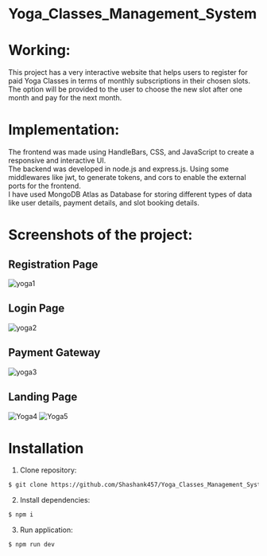 # Yoga_Classes_Management_System

# Working:
This project has a very interactive website that helps users to register for paid Yoga Classes in terms of monthly subscriptions in their chosen slots. 
The option will be provided to the user to choose the new slot after one month and pay for the next month.

 
# Implementation:
The frontend was made using HandleBars, CSS, and JavaScript to create a responsive and interactive UI.<br>
The backend was developed in node.js and express.js. Using some middlewares like jwt, to generate tokens, and cors to enable the external ports for the frontend.<br>
I have used MongoDB Atlas as Database for storing different types of data like user details, payment details, and slot booking details.
# Screenshots of the project:


## Registration Page
![yoga1](https://user-images.githubusercontent.com/65387743/214037530-5234079f-7b92-4ed1-ab15-40534014ce74.PNG)

## Login Page
![yoga2](https://user-images.githubusercontent.com/65387743/214037462-8773e110-0dca-4e5f-836e-167f450811c0.PNG)


## Payment Gateway
![yoga3](https://user-images.githubusercontent.com/65387743/214037632-203c1553-5f16-4fe1-8a81-6502e096a104.PNG)


## Landing Page
![Yoga4](https://user-images.githubusercontent.com/65387743/214037669-8a679633-5d13-414b-b3e4-c49096112bc3.PNG)
![Yoga5](https://user-images.githubusercontent.com/65387743/214037699-0336e4bb-85cd-43d6-989b-440a1130cb52.PNG)


# Installation
1. Clone repository:
```bash
$ git clone https://github.com/Shashank457/Yoga_Classes_Management_System.git
```

2. Install dependencies:

```bash
$ npm i
```
3. Run application:
```bash
$ npm run dev
```
